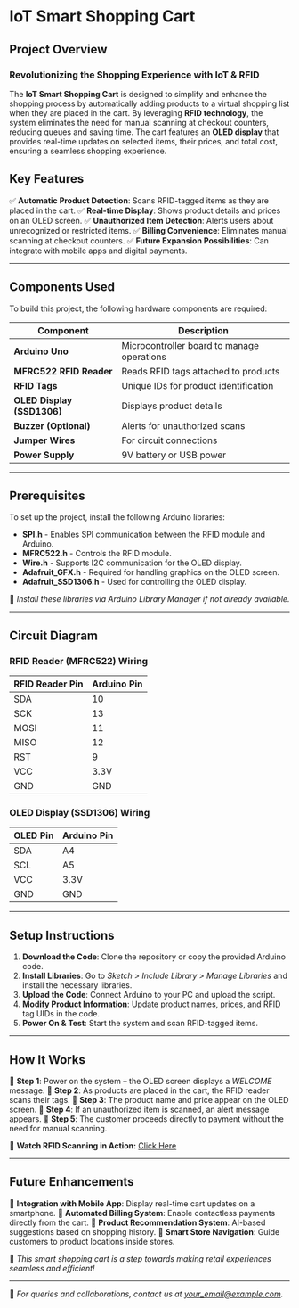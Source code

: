 # IoT Smart Shopping Cart

## Project Overview
### **Revolutionizing the Shopping Experience with IoT & RFID**
The **IoT Smart Shopping Cart** is designed to simplify and enhance the shopping process by automatically adding products to a virtual shopping list when they are placed in the cart. By leveraging **RFID technology**, the system eliminates the need for manual scanning at checkout counters, reducing queues and saving time. The cart features an **OLED display** that provides real-time updates on selected items, their prices, and total cost, ensuring a seamless shopping experience.


## **Key Features**
✅ **Automatic Product Detection**: Scans RFID-tagged items as they are placed in the cart.
✅ **Real-time Display**: Shows product details and prices on an OLED screen.
✅ **Unauthorized Item Detection**: Alerts users about unrecognized or restricted items.
✅ **Billing Convenience**: Eliminates manual scanning at checkout counters.
✅ **Future Expansion Possibilities**: Can integrate with mobile apps and digital payments.

---
## **Components Used**
To build this project, the following hardware components are required:

| Component                 | Description |
|---------------------------|-------------|
| **Arduino Uno**           | Microcontroller board to manage operations |
| **MFRC522 RFID Reader**   | Reads RFID tags attached to products |
| **RFID Tags**             | Unique IDs for product identification |
| **OLED Display (SSD1306)**| Displays product details |
| **Buzzer (Optional)**     | Alerts for unauthorized scans |
| **Jumper Wires**          | For circuit connections |
| **Power Supply**          | 9V battery or USB power |

---
## **Prerequisites**
To set up the project, install the following Arduino libraries:
- **SPI.h** - Enables SPI communication between the RFID module and Arduino.
- **MFRC522.h** - Controls the RFID module.
- **Wire.h** - Supports I2C communication for the OLED display.
- **Adafruit_GFX.h** - Required for handling graphics on the OLED screen.
- **Adafruit_SSD1306.h** - Used for controlling the OLED display.

📌 *Install these libraries via Arduino Library Manager if not already available.*

---
## **Circuit Diagram**
### **RFID Reader (MFRC522) Wiring**
| RFID Reader Pin | Arduino Pin |
|----------------|-------------|
| SDA           | 10 |
| SCK           | 13 |
| MOSI          | 11 |
| MISO          | 12 |
| RST           | 9 |
| VCC           | 3.3V |
| GND           | GND |

### **OLED Display (SSD1306) Wiring**
| OLED Pin | Arduino Pin |
|----------|-------------|
| SDA      | A4 |
| SCL      | A5 |
| VCC      | 3.3V |
| GND      | GND |


---
## **Setup Instructions**
1. **Download the Code**: Clone the repository or copy the provided Arduino code.
2. **Install Libraries**: Go to *Sketch > Include Library > Manage Libraries* and install the necessary libraries.
3. **Upload the Code**: Connect Arduino to your PC and upload the script.
4. **Modify Product Information**: Update product names, prices, and RFID tag UIDs in the code.
5. **Power On & Test**: Start the system and scan RFID-tagged items.

---
## **How It Works**
🛒 **Step 1**: Power on the system – the OLED screen displays a *WELCOME* message.
🛒 **Step 2**: As products are placed in the cart, the RFID reader scans their tags.
🛒 **Step 3**: The product name and price appear on the OLED screen.
🛒 **Step 4**: If an unauthorized item is scanned, an alert message appears.
🛒 **Step 5**: The customer proceeds directly to payment without the need for manual scanning.

🎥 **Watch RFID Scanning in Action:** [Click Here](https://youtube.com/shorts/f4-58iY2YhM?feature=share)

---
## **Future Enhancements**
🔹 **Integration with Mobile App**: Display real-time cart updates on a smartphone.
🔹 **Automated Billing System**: Enable contactless payments directly from the cart.
🔹 **Product Recommendation System**: AI-based suggestions based on shopping history.
🔹 **Smart Store Navigation**: Guide customers to product locations inside stores.

🚀 *This smart shopping cart is a step towards making retail experiences seamless and efficient!*

---
📩 *For queries and collaborations, contact us at [your_email@example.com](therockstarop9956@gmail.com).*
